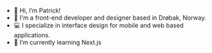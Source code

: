 - 👋 Hi, I’m Patrick!
- 👀 I'm a front-end developer and designer based in Drøbak, Norway. 
- 💻 I specialize in interface design for mobile and web based applications.
- 🌱 I’m currently learning Next.js

